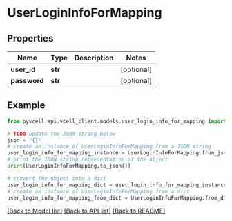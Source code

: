 # UserLoginInfoForMapping

## Properties

| Name         | Type    | Description | Notes      |
| ------------ | ------- | ----------- | ---------- |
| **user_id**  | **str** |             | [optional] |
| **password** | **str** |             | [optional] |

## Example

```python
from pyvcell.api.vcell_client.models.user_login_info_for_mapping import UserLoginInfoForMapping

# TODO update the JSON string below
json = "{}"
# create an instance of UserLoginInfoForMapping from a JSON string
user_login_info_for_mapping_instance = UserLoginInfoForMapping.from_json(json)
# print the JSON string representation of the object
print(UserLoginInfoForMapping.to_json())

# convert the object into a dict
user_login_info_for_mapping_dict = user_login_info_for_mapping_instance.to_dict()
# create an instance of UserLoginInfoForMapping from a dict
user_login_info_for_mapping_from_dict = UserLoginInfoForMapping.from_dict(user_login_info_for_mapping_dict)
```

[[Back to Model list]](../README.md#documentation-for-models) [[Back to API list]](../README.md#documentation-for-api-endpoints) [[Back to README]](../README.md)
